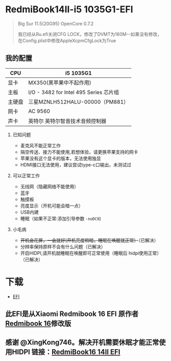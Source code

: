 # RedmiBook14II-i5 1035G1-EFI
> Big Sur 11.5(20G95) OpenCore 0.7.2
> 
> 我已经从Ru.efi关闭CFG LOCK，修改了DVMT为160M--如果没有修改，在Config.plist中修改AppleXcpmCfgLock为True

## 我的配置

| CPU    | i5 1035G1                              |
| ------ | -------------------------------------- |
| 显卡   | MX350(黑苹果中不起作用)                                   |
| 主板   | I/O - 3482 for Intel 495 Series 芯片组   |
| 主硬盘 | 三星MZNLH512HALU-00000（PM881）           |
| 网卡   | AC 9560                                 |
| 声卡   | 英特尔 英特尔智音技术音频控制器              |



1. 已知问题

   - 麦克风不能正常工作
   - 隔空传送、接力不能使用,若想体验，请更换苹果支持的网卡
   - 苹果没有这个显卡的版本，无法使用独显
   - HDMI接口无法使用，建议尝试type-c口输出，未测试过

2. 可以正常工作

   - 无线网（隐藏网络不能使用）
   - 蓝牙
   - 触摸板
   - 亮度显示（开机可能会暗一点）
   - USB内建
   - 睡眠（如果不正常:添加引导参数 `-noDC9`)

3. 小毛病
   -  ~~开机会花屏，一会就好(开机亮度稍暗，睡眠在唤醒就正常）~~（已解决）
   - 分辨率保持原样不会有什么问题（已解决）
   - 开启HIDPI,请开机就睡眠在唤醒即可正常使用（睡眠后 hidpi使用正常）（已解决）

# 下载

- [EFI](https://github.com/codeMauguin/RedmiBook14II-i5-1035G1-EFI/releases/download/0.7.3%403.0/EFI.zip)


## 此EFI是从Xiaomi Redmibook 16 EFI 原作者[Redmibook 16](https://github.com/Aa244750146/Redmibook-16-Hackintosh.git)修改版	
## 感谢  @XingKong746。解决开机需要休眠才能正常使用HIDPI  链接：[RedmiBook16 14II EFI](https://github.com/XingKong746/RedmiBook16-Hackintosh)

